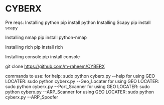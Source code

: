 # CYBERX
Pre reqs:
Installing python
    pip install python
Installing Scapy 
    pip install scapy

Installing nmap
    pip install python-nmap

Installing rich 
    pip install rich

Installing console
    pip install console
    
    
git clone https://github.com/m-raheem/CYBERX

commands to use: 
for help: 
    sudo python cyberx.py --help
for using GEO LOCATER: 
    sudo python cyberx.py --Geo_Locater 
for using GEO LOCATER: 
    sudo python cyberx.py --Port_Scanner 
for using GEO LOCATER: 
    sudo python cyberx.py --ARP_Scanner
for using GEO LOCATER: 
    sudo python cyberx.py --ARP_Spoofer       


